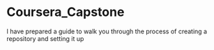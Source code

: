 # Coursera_Capstone
I have prepared a guide to walk you through the process of creating a repository and setting it up
